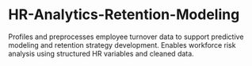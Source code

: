 # HR-Analytics-Retention-Modeling
Profiles and preprocesses employee turnover data to support predictive modeling and retention strategy development. Enables workforce risk analysis using structured HR variables and cleaned data.
